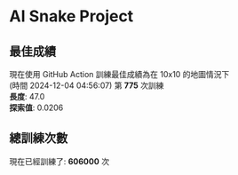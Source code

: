
# AI Snake Project

## **最佳成績**









現在使用 GitHub Action 訓練最佳成績為在 10x10 的地圖情況下  
(時間 2024-12-04 04:56:07) 第 **775** 次訓練  
**長度**: 47.0  
**探索值**: 0.0206



















## 總訓練次數
現在已經訓練了: **606000** 次
